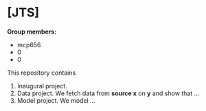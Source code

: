 # \[JTS\]

**Group members:**
- mcp656
- 0
- 0

This repository contains  
1. Inaugural project. 
2. Data project. We fetch data from **source x** on **y** and show that ...
3. Model project. We model ...

